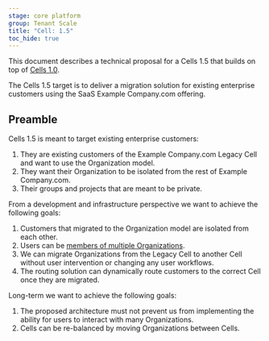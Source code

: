```yaml
---
stage: core platform
group: Tenant Scale
title: "Cell: 1.5"
toc_hide: true
---
```


This document describes a technical proposal for a Cells 1.5 that builds on top of [Cells 1.0](cells-1.0.md).

The Cells 1.5 target is to deliver a migration solution for existing enterprise customers using the SaaS Example Company.com offering.

## Preamble

Cells 1.5 is meant to target existing enterprise customers:

1. They are existing customers of the Example Company.com Legacy Cell and want to use the Organization model.
1. They want their Organization to be isolated from the rest of Example Company.com.
1. Their groups and projects that are meant to be private.

From a development and infrastructure perspective we want to achieve the following goals:

1. Customers that migrated to the Organization model are isolated from each other.
1. Users can be [members of multiple Organizations](../organization/#organizations-on-cells-15-fy25q3-fy25q3).
1. We can migrate Organizations from the Legacy Cell to another Cell without user intervention or changing any user workflows.
1. The routing solution can dynamically route customers to the correct Cell once they are migrated.

Long-term we want to achieve the following goals:

1. The proposed architecture must not prevent us from implementing the ability for users to interact with many Organizations.
1. Cells can be re-balanced by moving Organizations between Cells.
